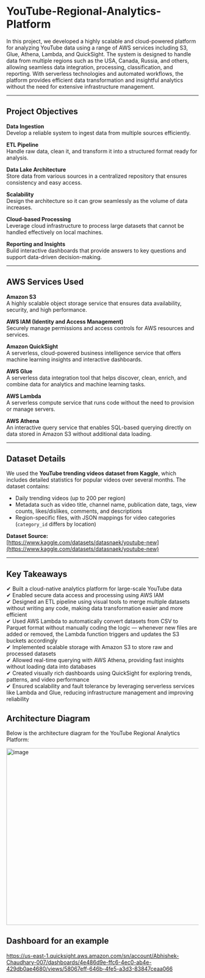 # YouTube-Regional-Analytics-Platform

In this project, we developed a highly scalable and cloud-powered platform for analyzing YouTube data using a range of AWS services including S3, Glue, Athena, Lambda, and QuickSight. The system is designed to handle data from multiple regions such as the USA, Canada, Russia, and others, allowing seamless data integration, processing, classification, and reporting. With serverless technologies and automated workflows, the platform provides efficient data transformation and insightful analytics without the need for extensive infrastructure management.

---

## Project Objectives

**Data Ingestion**  
Develop a reliable system to ingest data from multiple sources efficiently.

**ETL Pipeline**  
Handle raw data, clean it, and transform it into a structured format ready for analysis.

**Data Lake Architecture**  
Store data from various sources in a centralized repository that ensures consistency and easy access.

**Scalability**  
Design the architecture so it can grow seamlessly as the volume of data increases.

**Cloud-based Processing**  
Leverage cloud infrastructure to process large datasets that cannot be handled effectively on local machines.

**Reporting and Insights**  
Build interactive dashboards that provide answers to key questions and support data-driven decision-making.

---

## AWS Services Used

**Amazon S3**  
A highly scalable object storage service that ensures data availability, security, and high performance.

**AWS IAM (Identity and Access Management)**  
Securely manage permissions and access controls for AWS resources and services.

**Amazon QuickSight**  
A serverless, cloud-powered business intelligence service that offers machine learning insights and interactive dashboards.

**AWS Glue**  
A serverless data integration tool that helps discover, clean, enrich, and combine data for analytics and machine learning tasks.

**AWS Lambda**  
A serverless compute service that runs code without the need to provision or manage servers.

**AWS Athena**  
An interactive query service that enables SQL-based querying directly on data stored in Amazon S3 without additional data loading.

---

## Dataset Details

We used the **YouTube trending videos dataset from Kaggle**, which includes detailed statistics for popular videos over several months. The dataset contains:

- Daily trending videos (up to 200 per region)
- Metadata such as video title, channel name, publication date, tags, view counts, likes/dislikes, comments, and descriptions
- Region-specific files, with JSON mappings for video categories (`category_id` differs by location)

**Dataset Source:**  
[https://www.kaggle.com/datasets/datasnaek/youtube-new](https://www.kaggle.com/datasets/datasnaek/youtube-new)

---

## Key Takeaways

✔ Built a cloud-native analytics platform for large-scale YouTube data  
✔ Enabled secure data access and processing using AWS IAM  
✔ Designed an ETL pipeline using visual tools to merge multiple datasets without writing any code, making data transformation easier and more efficient  
✔ Used AWS Lambda to automatically convert datasets from CSV to Parquet format without manually coding the logic — whenever new files are added or removed, the Lambda function triggers and updates the S3 buckets accordingly  
✔ Implemented scalable storage with Amazon S3 to store raw and processed datasets  
✔ Allowed real-time querying with AWS Athena, providing fast insights without loading data into databases  
✔ Created visually rich dashboards using QuickSight for exploring trends, patterns, and video performance  
✔ Ensured scalability and fault tolerance by leveraging serverless services like Lambda and Glue, reducing infrastructure management and improving reliability


## Architecture Diagram

Below is the architecture diagram for the YouTube Regional Analytics Platform:


<img width="829" height="463" alt="image" src="https://github.com/user-attachments/assets/06b78ddc-3d89-4715-a67d-c0eebe15a4c1" />


## Dashboard for an example
https://us-east-1.quicksight.aws.amazon.com/sn/account/Abhishek-Chaudhary-007/dashboards/4e486d9e-ffc6-4ec0-ab4e-429db0ae4680/views/58067eff-646b-4fe5-a3d3-83847ceaa066

